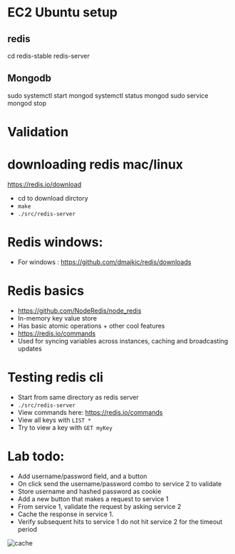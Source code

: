 # EC2 Ubuntu setup

## redis
cd redis-stable
redis-server

## Mongodb
sudo systemctl start mongod
systemctl status mongod
sudo service mongod stop


# Validation

# downloading redis mac/linux

https://redis.io/download

- cd to download dirctory
- `make`
- `./src/redis-server`

# Redis windows:

- For windows : https://github.com/dmajkic/redis/downloads

# Redis basics

- https://github.com/NodeRedis/node_redis
- In-memory key value store
- Has basic atomic operations + other cool features
- https://redis.io/commands
- Used for syncing variables across instances, caching and broadcasting updates

# Testing redis cli

- Start from same directory as redis server
- `./src/redis-server`
- View commands here: https://redis.io/commands
- View all keys with `LIST *`
- Try to view a key with `GET myKey`

# Lab todo:

- Add username/password field, and a button
- On click send the username/password combo to service 2 to validate
- Store username and hashed password as cookie
- Add a new button that makes a request to service 1
- From service 1, validate the request by asking service 2
- Cache the response in service 1.
- Verify subsequent hits to service 1 do not hit service 2 for the timeout period

![cache](cache.png "cache")

